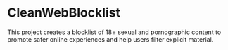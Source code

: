 # CleanWebBlocklist
This project creates a blocklist of 18+ sexual and pornographic content to promote safer online experiences and help users filter explicit material.
